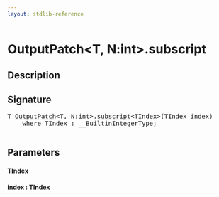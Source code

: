 ```yaml
---
layout: stdlib-reference
---
```


# OutputPatch\<T, N:int\>\.subscript

## Description





## Signature 

<pre>
<span class="code_type">T</span> <a href="/stdlib-reference/types/OutputPatch/index" class="code_type">OutputPatch</a>&lt;<span class="code_type">T</span>, N:<span class="code_keyword">int</span>&gt;.<a href="/stdlib-reference/types/OutputPatch/subscript">subscript</a>&lt;TIndex&gt;(TIndex <span class='code_param'>index</span>)
    <span class='code_keyword'>where</span> TIndex : __BuiltinIntegerType;

</pre>

## Parameters

#### TIndex
#### index  : TIndex


